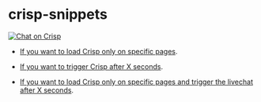 # crisp-snippets

[![Chat on Crisp](https://storage.crisp.im/plugins/images/936925df-f37b-4ba8-bab0-70cd2edcb0be/badge.svg)](https://go.crisp.im/chat/embed/?website_id=-JzqEmX56venQuQw4YV8)

* [If you want to load Crisp only on specific pages](https://github.com/crisp-im/crisp-snippets/blob/master/01.loaders.html).

* [If you want to trigger Crisp after X seconds](https://github.com/crisp-im/crisp-snippets/blob/master/02.triggers.html).

* [If you want to load Crisp only on specific pages and trigger the livechat after X seconds](https://github.com/crisp-im/crisp-snippets/blob/master/03.loaders_triggers.html).
